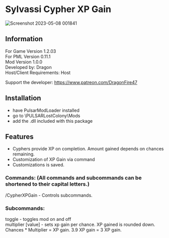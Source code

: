 # Sylvassi Cypher XP Gain

![Screenshot 2023-05-08 001841](https://user-images.githubusercontent.com/46509577/236760471-5e3e9cc3-c76a-4db0-b7de-44827e7237eb.png)


## Information
For Game Version 1.2.03  
For PML Version 0.11.1  
Mod Version 1.0.0  
Developed by: Dragon  
Host/Client Requirements: Host

Support the developer: https://www.patreon.com/DragonFire47


## Installation 
- have PulsarModLoader installed  
- go to \PULSARLostColony\Mods  
- add the .dll included with this package

## Features
- Cyphers provide XP on completion. Amount gained depends on chances remaining.
- Customization of XP Gain via command
- Customizations is saved.

### Commands: (All commands and subcommands can be shortened to their capital letters.)  
/CypherXPGain - Controls subcommands.

### Subcommands:
toggle - toggles mod on and off  
multiplier [value] - sets xp gain per chance. XP gained is rounded down. Chances * Multiplier = XP gain. 3.9 XP gain = 3 XP gain.
